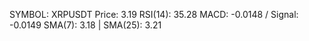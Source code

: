 SYMBOL: XRPUSDT
Price: 3.19
RSI(14): 35.28
MACD: -0.0148 / Signal: -0.0149
SMA(7): 3.18 | SMA(25): 3.21
